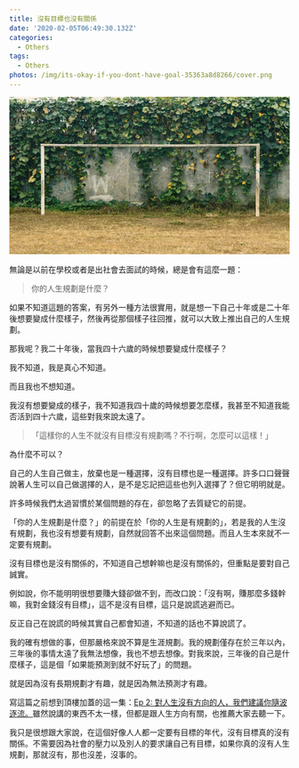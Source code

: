 ```yaml
---
title: 沒有目標也沒有關係
date: '2020-02-05T06:49:30.132Z'
categories:
  - Others
tags:
  - Others
photos: /img/its-okay-if-you-dont-have-goal-35363a8d8266/cover.png
---
```


![](/img/its-okay-if-you-dont-have-goal-35363a8d8266/0__oZSyXCE1__LVH4abn.jpg)

無論是以前在學校或者是出社會去面試的時候，總是會有這麼一題：

> 你的人生規劃是什麼？

如果不知道這題的答案，有另外一種方法很實用，就是想一下自己十年或是二十年後想要變成什麼樣子，然後再從那個樣子往回推，就可以大致上推出自己的人生規劃。

那我呢？我二十年後，當我四十六歲的時候想要變成什麼樣子？

我不知道，我是真心不知道。

而且我也不想知道。

我沒有想要變成的樣子，我不知道我四十歲的時候想要怎麼樣，我甚至不知道我能否活到四十六歲，這些對我來說太遠了。

> 「這樣你的人生不就沒有目標沒有規劃嗎？不行啊，怎麼可以這樣！」

為什麼不可以？

自己的人生自己做主，放棄也是一種選擇，沒有目標也是一種選擇。許多口口聲聲說著人生可以自己做選擇的人，是不是忘記把這些也列入選擇了？但它明明就是。

許多時候我們太過習慣於某個問題的存在，卻忽略了去質疑它的前提。

「你的人生規劃是什麼？」的前提在於「你的人生是有規劃的」，若是我的人生沒有規劃，我也沒有想要有規劃，自然就回答不出來這個問題。而且人生本來就不一定要有規劃。

沒有目標也是沒有關係的，不知道自己想幹嘛也是沒有關係的，但重點是要對自己誠實。

例如說，你不能明明很想要賺大錢卻做不到，而改口說：「沒有啊，賺那麼多錢幹嘛，我對金錢沒有目標」，這不是沒有目標，這只是說謊逃避而已。

反正自己在說謊的時候其實自己都會知道，不知道的話也不算說謊了。

我的確有想做的事，但那嚴格來說不算是生涯規劃。我的規劃僅存在於三年以內，三年後的事情太遠了我無法想像，我也不想去想像。對我來說，三年後的自己是什麼樣子，這是個「如果能預測到就不好玩了」的問題。

就是因為沒有長期規劃才有趣，就是因為無法預測才有趣。

寫這篇之前想到頂樓加蓋的這一集：[Ep 2: 對人生沒有方向的人，我們建議你隨波逐流。](https://podcast.overbuild.io/podcasts/2)雖然說講的東西不太一樣，但都是跟人生方向有關，也推薦大家去聽一下。

我只是很想跟大家說，在這個好像人人都一定要有目標的年代，沒有目標真的沒有關係。不需要因為社會的壓力以及別人的要求讓自己有目標，如果你真的沒有人生規劃，那就沒有，那也沒差，沒事的。